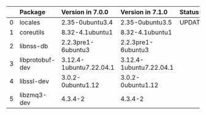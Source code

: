 <!-- markdown-link-check-disable -->

|    | Package         | Version in 7.0.0        | Version in 7.1.0        | Status   |
|---:|:----------------|:------------------------|:------------------------|:---------|
|  0 | locales         | 2.35-0ubuntu3.4         | 2.35-0ubuntu3.5         | UPDATED  |
|  1 | coreutils       | 8.32-4.1ubuntu1         | 8.32-4.1ubuntu1         |          |
|  2 | libnss-db       | 2.2.3pre1-6ubuntu3      | 2.2.3pre1-6ubuntu3      |          |
|  3 | libprotobuf-dev | 3.12.4-1ubuntu7.22.04.1 | 3.12.4-1ubuntu7.22.04.1 |          |
|  4 | libssl-dev      | 3.0.2-0ubuntu1.12       | 3.0.2-0ubuntu1.12       |          |
|  5 | libzmq3-dev     | 4.3.4-2                 | 4.3.4-2                 |          |